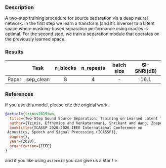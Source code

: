 ### Description
A two-step training procedure for source
separation via a deep neural network. In the first step we learn a
transform (and it’s inverse) to a latent space where masking-based
separation performance using oracles is optimal. For the second step,
we train a separation module that operates on the previously learned
space. 

### Results 

|      |   Task    | n_blocks | n_repeats | batch size |SI-SNRi(dB) | 
|:----:|:---------:|:--------:|:---------:|:----------:|:----------:|
| Paper| sep_clean |    8     |     4     |     -      |    16.1    | 


### References
If you use this model, please cite the original work.
```BibTex
@article{tzinis2019two,
  title={Two-Step Sound Source Separation: Training on Learned Latent Targets},
  author={Tzinis, Efthymios and Venkataramani, Shrikant and Wang, Zhepei and Subakan, Cem and Smaragdis, Paris},
  booktitle={ICASSP 2020-2020 IEEE International Conference on
 Acoustics, Speech and Signal Processing (ICASSP)},
  pages={},
  year={2020},
  organization={IEEE}
}
```

and if you like using `asteroid` you can give us a star ! :star: